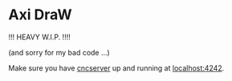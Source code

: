 # Axi DraW

!!! HEAVY W.I.P. !!!!

(and sorry for my bad code …)

Make sure you have [cncserver](https://github.com/techninja/cncserver) up and running at [localhost:4242](localhost:4242).